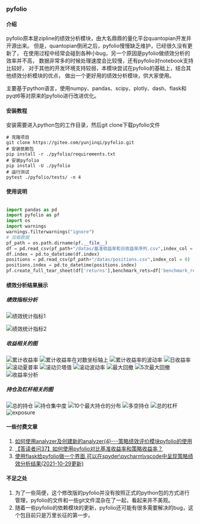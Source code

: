 ### pyfolio

#### 介绍

pyfolio原本是zipline的绩效分析模块，由大名鼎鼎的量化平台quantopian开发并开源出来。
但是，quantopian倒闭之后，pyfolio慢慢缺乏维护，已经很久没有更新了，
在使用过程中经常会碰到各种小bug，另一个原因是pyfolio做绩效分析的效率并不高，
数据非常多的时候处理速度会比较慢，还有pyfolio对notebook支持比较好，
对于其他的开发环境支持较弱，本模块尝试在pyfolio的基础上，结合其他绩效分析模块的优点，
做出一个更好用的绩效分析模块，供大家使用。

主要基于python语言，使用numpy、pandas、scipy、plotly、dash、flask和
pyqt6等对原来的pyfolio进行改进优化。


#### 安装教程


安装需要进入python包的工作目录，然后git clone下载pyfolio文件

```
# 克隆项目
git clone https://gitee.com/yunjinqi/pyfolio.git
# 安装依赖包
pip install -r ./pyfolio/requirements.txt
# 安装pyfolio
pip install -U ./pyfolio
# 运行测试
pytest ./pyfolio/tests/ -n 4
```

#### 使用说明

```python

import pandas as pd
import pyfolio as pf
import os
import warnings
warnings.filterwarnings("ignore")
# 加载数据
pf_path = os.path.dirname(pf.__file__)
df = pd.read_csv(pf_path+"/datas/基准收益率和日收益率序列.csv",index_col = 0)
df.index = pd.to_datetime(df.index)
positions = pd.read_csv(pf_path+"/datas/positions.csv",index_col = 0)
positions.index = pd.to_datetime(positions.index)
pf.create_full_tear_sheet(df['returns'],benchmark_rets=df['benchmark_rets'],positions= positions)

```



#### 绩效分析结果展示

##### 绩效指标分析

![绩效统计指标1](https://img-blog.csdnimg.cn/aa15defc2c11403f9590c5cca2ed2e83.png?x-oss-process=image/watermark,type_d3F5LXplbmhlaQ,shadow_50,text_Q1NETiBA5LqR6YeR5p2e,size_20,color_FFFFFF,t_70,g_se,x_16#pic_center)

![绩效统计指标2](https://img-blog.csdnimg.cn/554ea5a6007847d785d3c72a3b050274.png#pic_center)

##### 收益相关的图

![累计收益率](https://img-blog.csdnimg.cn/0e09ad44096c4336a0ef750aa4d4e403.png?x-oss-process=image/watermark,type_d3F5LXplbmhlaQ,shadow_50,text_Q1NETiBA5LqR6YeR5p2e,size_20,color_FFFFFF,t_70,g_se,x_16#pic_center)
![累计收益率在对数坐标轴上](https://img-blog.csdnimg.cn/51a0010aa2cb406e8edd875ebfed753e.png?x-oss-process=image/watermark,type_d3F5LXplbmhlaQ,shadow_50,text_Q1NETiBA5LqR6YeR5p2e,size_20,color_FFFFFF,t_70,g_se,x_16#pic_center)
![累计收益率的波动率](https://img-blog.csdnimg.cn/51a0010aa2cb406e8edd875ebfed753e.png?x-oss-process=image/watermark,type_d3F5LXplbmhlaQ,shadow_50,text_Q1NETiBA5LqR6YeR5p2e,size_20,color_FFFFFF,t_70,g_se,x_16#pic_center)
![日收益率](https://img-blog.csdnimg.cn/18710ef4d9964cc29c8f1b34d9deed94.png?x-oss-process=image/watermark,type_d3F5LXplbmhlaQ,shadow_50,text_Q1NETiBA5LqR6YeR5p2e,size_20,color_FFFFFF,t_70,g_se,x_16#pic_center)
![滚动夏普率](https://img-blog.csdnimg.cn/cd1ffa71138f4fe08793637f6b726676.png?x-oss-process=image/watermark,type_d3F5LXplbmhlaQ,shadow_50,text_Q1NETiBA5LqR6YeR5p2e,size_20,color_FFFFFF,t_70,g_se,x_16#pic_center)
![滚动贝塔值](https://img-blog.csdnimg.cn/18710ef4d9964cc29c8f1b34d9deed94.png?x-oss-process=image/watermark,type_d3F5LXplbmhlaQ,shadow_50,text_Q1NETiBA5LqR6YeR5p2e,size_20,color_FFFFFF,t_70,g_se,x_16#pic_center)
![滚动波动率](https://img-blog.csdnimg.cn/cd1ffa71138f4fe08793637f6b726676.png?x-oss-process=image/watermark,type_d3F5LXplbmhlaQ,shadow_50,text_Q1NETiBA5LqR6YeR5p2e,size_20,color_FFFFFF,t_70,g_se,x_16#pic_center)
![最大回撤](https://img-blog.csdnimg.cn/b208313bfb614b46ac0a17560383b167.png?x-oss-process=image/watermark,type_d3F5LXplbmhlaQ,shadow_50,text_Q1NETiBA5LqR6YeR5p2e,size_20,color_FFFFFF,t_70,g_se,x_16#pic_center)
![5次最大回撤](https://img-blog.csdnimg.cn/b208313bfb614b46ac0a17560383b167.png?x-oss-process=image/watermark,type_d3F5LXplbmhlaQ,shadow_50,text_Q1NETiBA5LqR6YeR5p2e,size_20,color_FFFFFF,t_70,g_se,x_16#pic_center)
![收益率分析](https://img-blog.csdnimg.cn/5bf3808296c8466aaee3709573666c26.png?x-oss-process=image/watermark,type_d3F5LXplbmhlaQ,shadow_50,text_Q1NETiBA5LqR6YeR5p2e,size_20,color_FFFFFF,t_70,g_se,x_16#pic_center)

##### 持仓及杠杆相关的图

![总的持仓](https://img-blog.csdnimg.cn/c325397edef343ed93e58503afdacbe2.png?x-oss-process=image/watermark,type_d3F5LXplbmhlaQ,shadow_50,text_Q1NETiBA5LqR6YeR5p2e,size_20,color_FFFFFF,t_70,g_se,x_16#pic_center)
![持仓集中度](https://img-blog.csdnimg.cn/c325397edef343ed93e58503afdacbe2.png?x-oss-process=image/watermark,type_d3F5LXplbmhlaQ,shadow_50,text_Q1NETiBA5LqR6YeR5p2e,size_20,color_FFFFFF,t_70,g_se,x_16#pic_center)
![10个最大持仓的分布](https://img-blog.csdnimg.cn/c37248b7257942e59c66b3045a15f339.png?x-oss-process=image/watermark,type_d3F5LXplbmhlaQ,shadow_50,text_Q1NETiBA5LqR6YeR5p2e,size_20,color_FFFFFF,t_70,g_se,x_16#pic_center)
![多空持仓](https://img-blog.csdnimg.cn/7d68517645674f8097791d98d57d806c.png?x-oss-process=image/watermark,type_d3F5LXplbmhlaQ,shadow_50,text_Q1NETiBA5LqR6YeR5p2e,size_20,color_FFFFFF,t_70,g_se,x_16#pic_center)
![总的杠杆](https://img-blog.csdnimg.cn/7d68517645674f8097791d98d57d806c.png?x-oss-process=image/watermark,type_d3F5LXplbmhlaQ,shadow_50,text_Q1NETiBA5LqR6YeR5p2e,size_20,color_FFFFFF,t_70,g_se,x_16#pic_center)
![exposure](https://img-blog.csdnimg.cn/c37248b7257942e59c66b3045a15f339.png?x-oss-process=image/watermark,type_d3F5LXplbmhlaQ,shadow_50,text_Q1NETiBA5LqR6YeR5p2e,size_20,color_FFFFFF,t_70,g_se,x_16#pic_center)




#### 一些付费文章

1. [如何使用analyzer及创建新的analyzer(4)---策略绩效评价模块pyfolio的使用](https://yunjinqi.blog.csdn.net/article/details/110842730)
2. [【答读者问37】如何使用pyfolio对比基准收益率和策略收益率？](https://yunjinqi.blog.csdn.net/article/details/122012247)
3. [使用flask给pyfolio做一个界面,可以在spyder\pycharm\vscode中呈现策略绩效分析结果(2021-10-29更新)](https://yunjinqi.blog.csdn.net/article/details/121025639)

#### 不足之处

1. 为了一些简便，这个修改版的pyfolio并没有按照正式的python包的方式进行管理，pyfolio的文件和一些git文件混杂在了一起，看起来并不美观。
2. 随着一些pyfolio的依赖模块的更新，pyfolio还可能有很多需要解决的bug，这个包目前只是万里长征的第一步。
